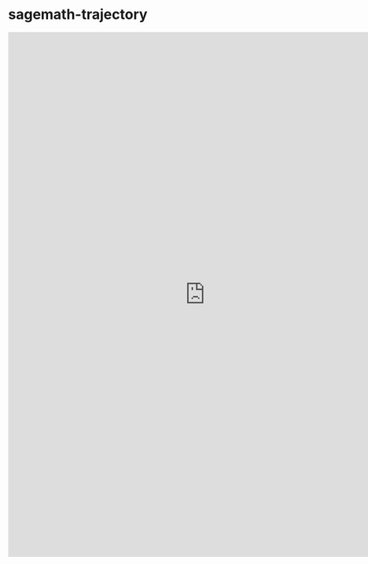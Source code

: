 # sagemath-trajectory
<iframe class="scribd_iframe_embed" title="kosi_hitac" src="https://www.scribd.com/embeds/464693570/content?start_page=1&view_mode=slideshow&access_key=key-A0K3aQcSOYjbwmCn0DUC" data-auto-height="false" data-aspect-ratio="0.707221350078493" scrolling="no" width="800" height="1066" frameborder="0"></iframe>
